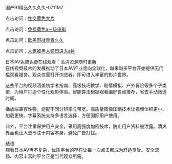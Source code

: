 国产91精品久久久久-0711MZ

点击访问：<a href="https://heiliaozj3tjd.pages.dev">性交黄色大片</a>

点击访问：<a href="https://heiliaowt0d7p.pages.dev">免费黄色a一级电影</a>

点击访问：<a href="https://heiliaoxqkkct.pages.dev">欧美野战青青久久</a>

点击访问：<a href="https://heiliaoxwd5i8.pages.dev">人妻被黑人猛烈进入a片</a>

日本AV免费免费在线观看：高清资源随时更新  
在线视频技术的发展推动了日本AV产业走向全球化，越来越多平台开始提供无门槛观看服务。观众仅需打开浏览器，即可进入丰富的影片世界。

这些平台的视频涵盖初学者指南、高级技巧教学、剧情模拟、户外冒险等多个子类型，为用户打造个性化观影体验。智能算法根据观看偏好自动推荐，省去手动筛选时间。

播放端兼容性强，适配不同分辨率与带宽。高质量图像压缩技术让视频体积更小、加载更快。字幕系统支持多语言选择，方便国际用户使用。

此外，平台注重保护用户安全，采用高强度加密技术，防止用户资料被泄露。清爽界面也让人更专注于内容本身，避免广告打扰。

结语  
观看日本AV再不复杂，优质平台的存在让每一次点击都成为舒适享受。安全流畅、内容丰富的平台正是当代观众所需。

<span style="display:none;">[Canonical link]( https://github.com/sisi40444/abcav12)</span>
